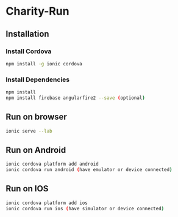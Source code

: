 # Charity-Run


## Installation

### Install Cordova
```bash
npm install -g ionic cordova
```

### Install Dependencies
```bash
npm install
npm install firebase angularfire2 --save (optional)
```

## Run on browser
```bash
ionic serve --lab
```

## Run on Android
```bash
ionic cordova platform add android
ionic cordova run android (have emulator or device connected)
```

## Run on IOS
```bash
ionic cordova platform add ios
ionic cordova run ios (have simulator or device connected)
```